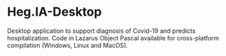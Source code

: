 # Heg.IA-Desktop
Desktop application to support diagnosis of Covid-19 and predicts hospitalization. Code in Lazarus Object Pascal available for cross-platform compilation (Windows, Linux and MacOS).
